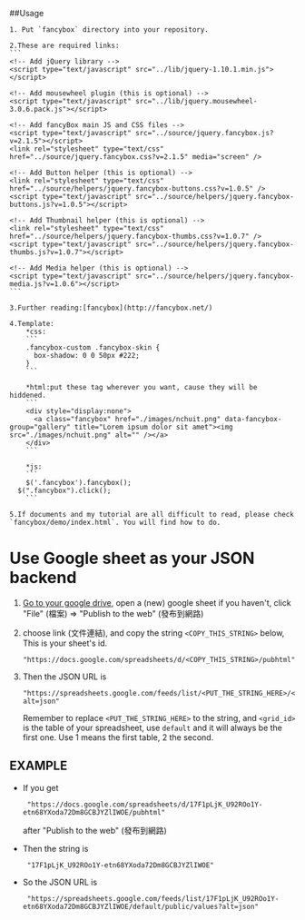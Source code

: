 ##Usage

	1. Put `fancybox` directory into your repository.

	2.These are required links:
	```
	<!-- Add jQuery library -->
	<script type="text/javascript" src="../lib/jquery-1.10.1.min.js"></script>

	<!-- Add mousewheel plugin (this is optional) -->
	<script type="text/javascript" src="../lib/jquery.mousewheel-3.0.6.pack.js"></script>

	<!-- Add fancyBox main JS and CSS files -->
	<script type="text/javascript" src="../source/jquery.fancybox.js?v=2.1.5"></script>
	<link rel="stylesheet" type="text/css" href="../source/jquery.fancybox.css?v=2.1.5" media="screen" />

	<!-- Add Button helper (this is optional) -->
	<link rel="stylesheet" type="text/css" href="../source/helpers/jquery.fancybox-buttons.css?v=1.0.5" />
	<script type="text/javascript" src="../source/helpers/jquery.fancybox-buttons.js?v=1.0.5"></script>

	<!-- Add Thumbnail helper (this is optional) -->
	<link rel="stylesheet" type="text/css" href="../source/helpers/jquery.fancybox-thumbs.css?v=1.0.7" />
	<script type="text/javascript" src="../source/helpers/jquery.fancybox-thumbs.js?v=1.0.7"></script>

	<!-- Add Media helper (this is optional) -->
	<script type="text/javascript" src="../source/helpers/jquery.fancybox-media.js?v=1.0.6"></script>
	```

	3.Further reading:[fancybox](http://fancybox.net/)

	4.Template:
		*css:
		```
		.fancybox-custom .fancybox-skin {
		  box-shadow: 0 0 50px #222;
		}
		```

		*html:put these tag wherever you want, cause they will be hiddened.
		```
		<div style="display:none">      
		  <a class="fancybox" href="./images/nchuit.png" data-fancybox-group="gallery" title="Lorem ipsum dolor sit amet"><img src="./images/nchuit.png" alt="" /></a>
		</div>          
		```

		*js:
		```
		$('.fancybox').fancybox();
      $(".fancybox").click();
		```

	5.If documents and my tutorial are all difficult to read, please check `fancybox/demo/index.html`. You will find how to do.

# Use Google sheet as your JSON backend

 1. [Go to your google drive](https://drive.google.com/drive/#my-drive), open a (new) google sheet if you haven't, click "File" (檔案) => "Publish to the web" (發布到網路)
 2. choose link (文件連結), and copy the string `<COPY_THIS_STRING>` below, This is your sheet's id.

        "https://docs.google.com/spreadsheets/d/<COPY_THIS_STRING>/pubhtml"

 3. Then the JSON URL is

        "https://spreadsheets.google.com/feeds/list/<PUT_THE_STRING_HERE>/<grid_id>/public/values?alt=json"

    Remember to replace `<PUT_THE_STRING_HERE>` to the string, and `<grid_id>` is the table of your spreadsheet, use `default` and it will always be the first one.
    Use 1 means the first table, 2 the second.

## EXAMPLE

 * If you get 

        "https://docs.google.com/spreadsheets/d/17F1pLjK_U92ROo1Y-etn68YXoda72Dm8GCBJYZlIWOE/pubhtml"

    after "Publish to the web" (發布到網路)

 * Then the string is

        "17F1pLjK_U92ROo1Y-etn68YXoda72Dm8GCBJYZlIWOE"

 * So the JSON URL is

        "https://spreadsheets.google.com/feeds/list/17F1pLjK_U92ROo1Y-etn68YXoda72Dm8GCBJYZlIWOE/default/public/values?alt=json"
